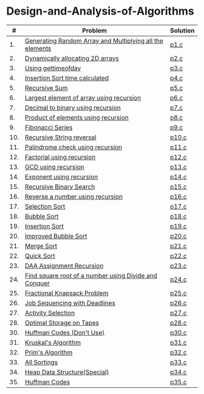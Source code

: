 # Design-and-Analysis-of-Algorithms

| # | Problem | Solution |
|---------|---------|----------|
| 1. | [Generating Random Array and Multiplying all the elements](https://github.com/mclods/Design-and-Analysis-of-Algorithms/blob/master/p1.c) | [p1.c](https://github.com/mclods/Design-and-Analysis-of-Algorithms/blob/master/p1.c) |
| 2. | [Dynamically allocating 2D arrays](https://github.com/mclods/Design-and-Analysis-of-Algorithms/blob/master/p2.c) | [p2.c](https://github.com/mclods/Design-and-Analysis-of-Algorithms/blob/master/p2.c) |
| 3. | [Using gettimeofday](https://github.com/mclods/Design-and-Analysis-of-Algorithms/blob/master/p3.c) | [p3.c](https://github.com/mclods/Design-and-Analysis-of-Algorithms/blob/master/p3.c) |
| 4. | [Insertion Sort time calculated](https://github.com/mclods/Design-and-Analysis-of-Algorithms/blob/master/p4.c) | [p4.c](https://github.com/mclods/Design-and-Analysis-of-Algorithms/blob/master/p4.c) |
| 5. | [Recursive Sum](https://github.com/mclods/Design-and-Analysis-of-Algorithms/blob/master/p5.c) | [p5.c](https://github.com/mclods/Design-and-Analysis-of-Algorithms/blob/master/p5.c) |
| 6. | [Largest element of array using recursion](https://github.com/mclods/Design-and-Analysis-of-Algorithms/blob/master/p6.c) | [p6.c](https://github.com/mclods/Design-and-Analysis-of-Algorithms/blob/master/p6.c) |
| 7. | [Decimal to binary using recursion](https://github.com/mclods/Design-and-Analysis-of-Algorithms/blob/master/p7.c) | [p7.c](https://github.com/mclods/Design-and-Analysis-of-Algorithms/blob/master/p7.c) |
| 8. | [Product of elements using recursion](https://github.com/mclods/Design-and-Analysis-of-Algorithms/blob/master/p8.c) | [p8.c](https://github.com/mclods/Design-and-Analysis-of-Algorithms/blob/master/p8.c) |
| 9. | [Fibonacci Series](https://github.com/mclods/Design-and-Analysis-of-Algorithms/blob/master/p9.c) | [p9.c](https://github.com/mclods/Design-and-Analysis-of-Algorithms/blob/master/p9.c) |
| 10. | [Recursive String reversal](https://github.com/mclods/Design-and-Analysis-of-Algorithms/blob/master/p10.c) | [p10.c](https://github.com/mclods/Design-and-Analysis-of-Algorithms/blob/master/p10.c) |
| 11. | [Palindrome check using recursion](https://github.com/mclods/Design-and-Analysis-of-Algorithms/blob/master/p11.c) | [p11.c](https://github.com/mclods/Design-and-Analysis-of-Algorithms/blob/master/p11.c) |
| 12. | [Factorial using recursion](https://github.com/mclods/Design-and-Analysis-of-Algorithms/blob/master/p12.c) | [p12.c](https://github.com/mclods/Design-and-Analysis-of-Algorithms/blob/master/p12.c) |
| 13. | [GCD using recursion](https://github.com/mclods/Design-and-Analysis-of-Algorithms/blob/master/p13.c) | [p13.c](https://github.com/mclods/Design-and-Analysis-of-Algorithms/blob/master/p13.c) |
| 14. | [Exponent using recursion](https://github.com/mclods/Design-and-Analysis-of-Algorithms/blob/master/p14.c) | [p14.c](https://github.com/mclods/Design-and-Analysis-of-Algorithms/blob/master/p14.c) |
| 15. | [Recursive Binary Search](https://github.com/mclods/Design-and-Analysis-of-Algorithms/blob/master/p15.c) | [p15.c](https://github.com/mclods/Design-and-Analysis-of-Algorithms/blob/master/p15.c) |
| 16. | [Reverse a number using recursion](https://github.com/mclods/Design-and-Analysis-of-Algorithms/blob/master/p16.c) | [p16.c](https://github.com/mclods/Design-and-Analysis-of-Algorithms/blob/master/p16.c) |
| 17. | [Selection Sort](https://github.com/mclods/Design-and-Analysis-of-Algorithms/blob/master/p17.c) | [p17.c](https://github.com/mclods/Design-and-Analysis-of-Algorithms/blob/master/p17.c) |
| 18. | [Bubble Sort](https://github.com/mclods/Design-and-Analysis-of-Algorithms/blob/master/p18.c) | [p18.c](https://github.com/mclods/Design-and-Analysis-of-Algorithms/blob/master/p18.c) |
| 19. | [Insertion Sort](https://github.com/mclods/Design-and-Analysis-of-Algorithms/blob/master/p19.c) | [p19.c](https://github.com/mclods/Design-and-Analysis-of-Algorithms/blob/master/p19.c) |
| 20. | [Improved Bubble Sort](https://github.com/mclods/Design-and-Analysis-of-Algorithms/blob/master/p20.c) | [p20.c](https://github.com/mclods/Design-and-Analysis-of-Algorithms/blob/master/p20.c) |
| 21. | [Merge Sort](https://github.com/mclods/Design-and-Analysis-of-Algorithms/blob/master/p21.c) | [p21.c](https://github.com/mclods/Design-and-Analysis-of-Algorithms/blob/master/p21.c) |
| 22. | [Quick Sort](https://github.com/mclods/Design-and-Analysis-of-Algorithms/blob/master/p22.c) | [p22.c](https://github.com/mclods/Design-and-Analysis-of-Algorithms/blob/master/p22.c) |
| 23. | [DAA Assignment Recursion](https://github.com/mclods/Design-and-Analysis-of-Algorithms/blob/master/p23.c) | [p23.c](https://github.com/mclods/Design-and-Analysis-of-Algorithms/blob/master/p23.c) |
| 24. | [Find square root of a number using Divide and Conquer](https://github.com/mclods/Design-and-Analysis-of-Algorithms/blob/master/p24.c) | [p24.c](https://github.com/mclods/Design-and-Analysis-of-Algorithms/blob/master/p24.c) |
| 25. | [Fractional Knapsack Problem](https://github.com/mclods/Design-and-Analysis-of-Algorithms/blob/master/p25.c) | [p25.c](https://github.com/mclods/Design-and-Analysis-of-Algorithms/blob/master/p25.c) |
| 26. | [Job Sequencing with Deadlines](https://github.com/mclods/Design-and-Analysis-of-Algorithms/blob/master/p26.c) | [p26.c](https://github.com/mclods/Design-and-Analysis-of-Algorithms/blob/master/p26.c) |
| 27. | [Activity Selection](https://github.com/mclods/Design-and-Analysis-of-Algorithms/blob/master/p27.c) | [p27.c](https://github.com/mclods/Design-and-Analysis-of-Algorithms/blob/master/p27.c) |
| 28. | [Optimal Storage on Tapes](https://github.com/mclods/Design-and-Analysis-of-Algorithms/blob/master/p28.c) | [p28.c](https://github.com/mclods/Design-and-Analysis-of-Algorithms/blob/master/p28.c) |
| 30. | [Huffman Codes (Don't Use)](https://github.com/mclods/Design-and-Analysis-of-Algorithms/blob/master/p30.c) | [p30.c](https://github.com/mclods/Design-and-Analysis-of-Algorithms/blob/master/p30.c) |
| 31. | [Kruskal's Algorithm](https://github.com/mclods/Design-and-Analysis-of-Algorithms/blob/master/p31.c) | [p31.c](https://github.com/mclods/Design-and-Analysis-of-Algorithms/blob/master/p31.c) |
| 32. | [Prim's Algorithm](https://github.com/mclods/Design-and-Analysis-of-Algorithms/blob/master/p32.c) | [p32.c](https://github.com/mclods/Design-and-Analysis-of-Algorithms/blob/master/p32.c) |
| 33. | [All Sortings](https://github.com/mclods/Design-and-Analysis-of-Algorithms/blob/master/p33.c) | [p33.c](https://github.com/mclods/Design-and-Analysis-of-Algorithms/blob/master/p33.c) |
| 34. | [Heap Data Structure(Special)](https://github.com/mclods/Design-and-Analysis-of-Algorithms/blob/master/p34.c) | [p34.c](https://github.com/mclods/Design-and-Analysis-of-Algorithms/blob/master/p34.c) |
| 35. | [Huffman Codes](https://github.com/mclods/Design-and-Analysis-of-Algorithms/blob/master/p35.c) | [p35.c](https://github.com/mclods/Design-and-Analysis-of-Algorithms/blob/master/p35.c) |
